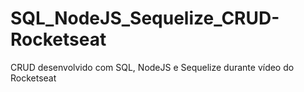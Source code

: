 # SQL_NodeJS_Sequelize_CRUD-Rocketseat

CRUD desenvolvido com SQL, NodeJS e Sequelize durante vídeo do Rocketseat
